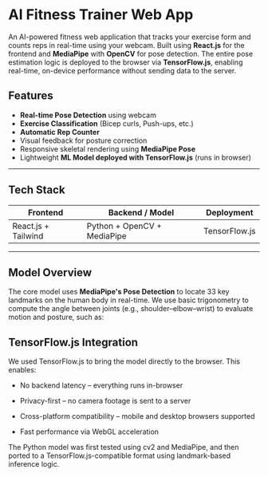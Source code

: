 # AI Fitness Trainer Web App

An AI-powered fitness web application that tracks your exercise form and counts reps in real-time using your webcam. Built using **React.js** for the frontend and **MediaPipe** with **OpenCV** for pose detection. The entire pose estimation logic is deployed to the browser via **TensorFlow.js**, enabling real-time, on-device performance without sending data to the server.

## Features

- **Real-time Pose Detection** using webcam
- **Exercise Classification** (Bicep curls, Push-ups, etc.)
- **Automatic Rep Counter**
- Visual feedback for posture correction
- Responsive skeletal rendering using **MediaPipe Pose**
- Lightweight **ML Model deployed with TensorFlow.js** (runs in browser)

---

## Tech Stack

| Frontend         | Backend / Model             | Deployment       |
|------------------|-----------------------------|------------------|
| React.js + Tailwind | Python + OpenCV + MediaPipe | TensorFlow.js    |

---

## Model Overview

The core model uses **MediaPipe's Pose Detection** to locate 33 key landmarks on the human body in real-time. We use basic trigonometry to compute the angle between joints (e.g., shoulder–elbow–wrist) to evaluate motion and posture, such as:

## TensorFlow.js Integration
We used TensorFlow.js to bring the model directly to the browser. This enables:

- No backend latency – everything runs in-browser

- Privacy-first – no camera footage is sent to a server

- Cross-platform compatibility – mobile and desktop browsers supported

- Fast performance via WebGL acceleration

The Python model was first tested using cv2 and MediaPipe, and then ported to a TensorFlow.js-compatible format using landmark-based inference logic.
